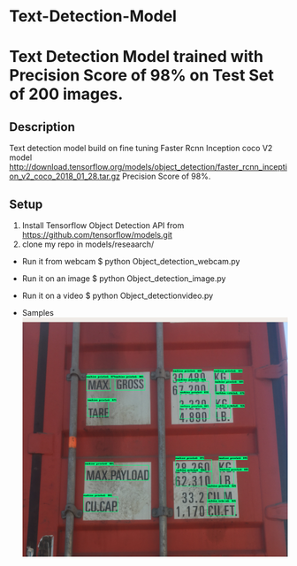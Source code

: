 # Text-Detection-Model
Text Detection Model trained with Precision Score of 98% on Test Set of 200 images. 
===================

## Description
Text detection model build on fine tuning Faster Rcnn Inception coco V2 model  http://download.tensorflow.org/models/object_detection/faster_rcnn_inception_v2_coco_2018_01_28.tar.gz
Precision Score of 98%. 



## Setup
1. Install Tensorflow Object Detection API from https://github.com/tensorflow/models.git
2. clone my repo in models/reseaarch/


- Run it from webcam
$ python Object_detection_webcam.py

- Run it on an image
$ python Object_detection_image.py

- Run it on a video
$ python Object_detectionvideo.py

- Samples 
![alt text](https://github.com/Divyam10/Text-Detection-Model/blob/master/Container%20images/01.png)


